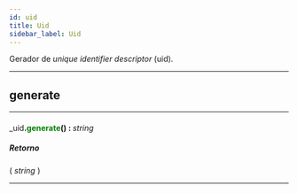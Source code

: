 ```yaml
---
id: uid
title: Uid
sidebar_label: Uid
---
```


Gerador de _unique identifier descriptor_ (uid).

---

## generate

---

#### <span style="font-weight: normal">_uid</span>.<span style="color: #008000">generate</span>() : <span style="font-weight: normal; font-style: italic;">string</span>
##### Retorno

( _string_ )


---

